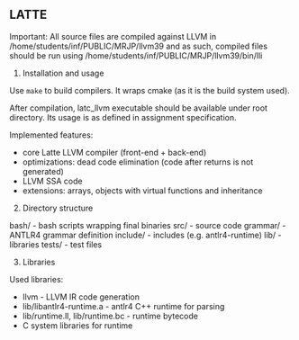 LATTE
-----

Important:
All source files are compiled against LLVM in /home/students/inf/PUBLIC/MRJP/llvm39
and as such, compiled files should be run using
/home/students/inf/PUBLIC/MRJP/llvm39/bin/lli


1. Installation and usage

Use `make` to build compilers. It wraps cmake (as it is the build system used).

After compilation, latc_llvm executable should be available
under root directory. Its usage is as defined in assignment specification.

Implemented features:
- core Latte LLVM compiler (front-end + back-end)
- optimizations: dead code elimination (code after returns is not generated)
- LLVM SSA code
- extensions: arrays, objects with virtual functions and inheritance

2. Directory structure

bash/ - bash scripts wrapping final binaries
src/ - source code
grammar/ - ANTLR4 grammar definition
include/ - includes (e.g. antlr4-runtime)
lib/ - libraries
tests/ - test files

3. Libraries

Used libraries:
- llvm - LLVM IR code generation
- lib/libantlr4-runtime.a - antlr4 C++ runtime for parsing
- lib/runtime.ll, lib/runtime.bc - runtime bytecode
- C system libraries for runtime



